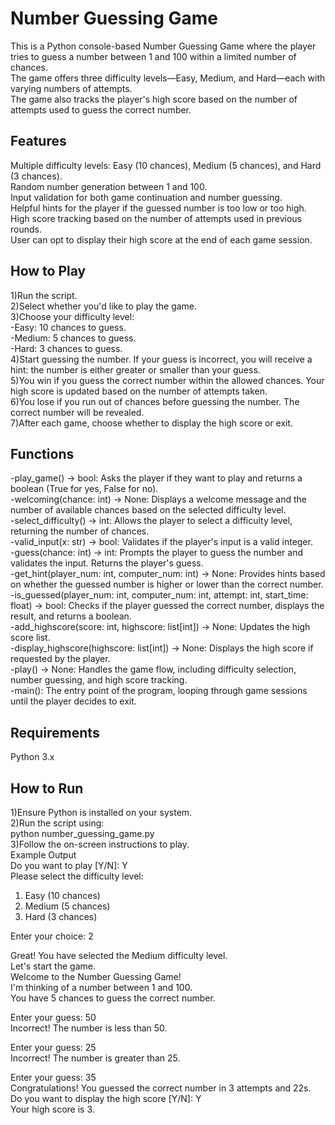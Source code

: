 # Number Guessing Game
This is a Python console-based Number Guessing Game where the player tries to guess a number between 1 and 100 within a limited number of chances.  
The game offers three difficulty levels—Easy, Medium, and Hard—each with varying numbers of attempts.  
The game also tracks the player's high score based on the number of attempts used to guess the correct number.

## Features
Multiple difficulty levels: Easy (10 chances), Medium (5 chances), and Hard (3 chances).  
Random number generation between 1 and 100.  
Input validation for both game continuation and number guessing.  
Helpful hints for the player if the guessed number is too low or too high.  
High score tracking based on the number of attempts used in previous rounds.  
User can opt to display their high score at the end of each game session.  


## How to Play
1)Run the script.  
2)Select whether you'd like to play the game.  
3)Choose your difficulty level:  
-Easy: 10 chances to guess.  
-Medium: 5 chances to guess.  
-Hard: 3 chances to guess.  
4)Start guessing the number. If your guess is incorrect, you will receive a hint: the number is either greater or smaller than your guess.  
5)You win if you guess the correct number within the allowed chances. Your high score is updated based on the number of attempts taken.  
6)You lose if you run out of chances before guessing the number. The correct number will be revealed.  
7)After each game, choose whether to display the high score or exit.  


## Functions
-play_game() -> bool: Asks the player if they want to play and returns a boolean (True for yes, False for no).  
-welcoming(chance: int) -> None: Displays a welcome message and the number of available chances based on the selected difficulty level.  
-select_difficulty() -> int: Allows the player to select a difficulty level, returning the number of chances.  
-valid_input(x: str) -> bool: Validates if the player's input is a valid integer.  
-guess(chance: int) -> int: Prompts the player to guess the number and validates the input. Returns the player's guess.  
-get_hint(player_num: int, computer_num: int) -> None: Provides hints based on whether the guessed number is higher or lower than the correct number.  
-is_guessed(player_num: int, computer_num: int, attempt: int, start_time: float) -> bool: Checks if the player guessed the correct number, displays the result, and returns a boolean.  
-add_highscore(score: int, highscore: list[int]) -> None: Updates the high score list.  
-display_highscore(highscore: list[int]) -> None: Displays the high score if requested by the player.  
-play() -> None: Handles the game flow, including difficulty selection, number guessing, and high score tracking.  
-main(): The entry point of the program, looping through game sessions until the player decides to exit.  


## Requirements
Python 3.x  


## How to Run
1)Ensure Python is installed on your system.  
2)Run the script using:  
python number_guessing_game.py  
3)Follow the on-screen instructions to play.  
Example Output  
Do you want to play [Y/N]: Y  
Please select the difficulty level:  
1. Easy (10 chances)  
2. Medium (5 chances)  
3. Hard (3 chances)  

Enter your choice: 2  

Great! You have selected the Medium difficulty level.  
Let's start the game.  
Welcome to the Number Guessing Game!  
I'm thinking of a number between 1 and 100.  
You have 5 chances to guess the correct number.  

Enter your guess: 50  
Incorrect! The number is less than 50.  

Enter your guess: 25  
Incorrect! The number is greater than 25.  

Enter your guess: 35  
Congratulations! You guessed the correct number in 3 attempts and 22s.  
Do you want to display the high score [Y/N]: Y  
Your high score is 3.
